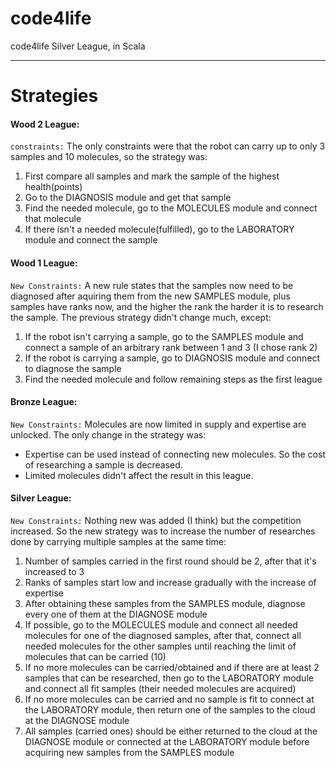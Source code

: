 # code4life
code4life Silver League, in Scala

---

# Strategies
#### Wood 2 League:
`constraints:` The only constraints were that the robot can carry up to only 3 samples and 10 molecules, so the strategy was:
1. First compare all samples and mark the sample of the highest health(points)
2. Go to the DIAGNOSIS module and get that sample
3. Find the needed molecule, go to the MOLECULES module and connect that molecule
4. If there isn't a needed molecule(fulfilled), go to the LABORATORY module and connect the sample

#### Wood 1 League:
`New Constraints:` A new rule states that the samples now need to be diagnosed after aquiring them from the new SAMPLES module, plus samples have ranks now, and the higher the rank the harder it is to research the sample.
The previous strategy didn't change much, except:
1. If the robot isn't carrying a sample, go to the SAMPLES module and connect a sample of an arbitrary rank between 1 and 3 (I chose rank 2)
2. If the robot is carrying a sample, go to DIAGNOSIS module and connect to diagnose the sample
3. Find the needed molecule and follow remaining steps as the first league

#### Bronze League:
`New Constraints:` Molecules are now limited in supply and expertise are unlocked. The only change in the strategy was:
* Expertise can be used instead of connecting new molecules. So the cost of researching a sample is decreased.
* Limited molecules didn't affect the result in this league.

#### Silver League:
`New Constraints:` Nothing new was added (I think) but the competition increased. So the new strategy was to increase the number of researches done by carrying multiple samples at the same time:
1. Number of samples carried in the first round should be 2, after that it's increased to 3
2. Ranks of samples start low and increase gradually with the increase of expertise
3. After obtaining these samples from the SAMPLES module, diagnose every one of them at the DIAGNOSE module
4. If possible, go to the MOLECULES module and connect all needed molecules for one of the diagnosed samples, after that, connect all needed molecules for the other samples until reaching the limit of molecules that can be carried (10)
5. If no more molecules can be carried/obtained and if there are at least 2 samples that can be researched, then go to the LABORATORY module and connect all fit samples (their needed molecules are acquired)
6. If no more molecules can be carried and no sample is fit to connect at the LABORATORY module, then return one of the samples to the cloud at the DIAGNOSE module
7. All samples (carried ones) should be either returned to the cloud at the DIAGNOSE module or connected at the LABORATORY module before acquiring new samples from the SAMPLES module
